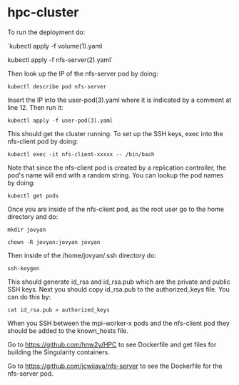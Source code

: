 # hpc-cluster
To run the deployment do:

`kubectl apply -f volume(1).yaml

kubectl apply -f nfs-server(2).yaml`

Then look up the IP of the nfs-server pod by doing:

`kubectl describe pod nfs-server`

Insert the IP into the user-pod(3).yaml where it is indicated by a comment at line 12.
Then run it:

`kubectl apply -f user-pod(3).yaml`

This should get the cluster running. To set up the SSH keys, exec into the nfs-client pod by doing:

`kubectl exec -it nfs-client-xxxxx -- /bin/bash`

Note that since the nfs-client pod is created by a replication controller, the pod's name will end with a random string.
You can lookup the pod names by doing:

`kubectl get pods`

Once you are inside of the nfs-client pod, as the root user go to the home directory and do:

`mkdir jovyan`

`chown -R jovyan:jovyan jovyan`

Then inside of the /home/jovyan/.ssh directory do:

`ssh-keygen`

This should generate id_rsa and id_rsa.pub which are the private and public SSH keys. 
Next you should copy id_rsa.pub to the authorized_keys file. You can do this by:

`cat id_rsa.pub > authorized_keys`

When you SSH between the mpi-worker-x pods and the nfs-client pod they should be added to the known_hosts file.

Go to https://github.com/hnw2y/HPC to see Dockerfile and get files for building the Singularity containers.

Go to https://github.com/jcwijaya/nfs-server to see the Dockerfile for the nfs-server pod.



